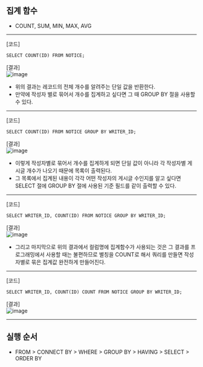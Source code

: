 ## 집계 함수
* COUNT, SUM, MIN, MAX, AVG
***

[코드]
~~~
SELECT COUNT(ID) FROM NOTICE;
~~~
[결과]   
![image](https://user-images.githubusercontent.com/58898466/140885682-9509b9b9-4f2e-446d-a207-5f5785b5b768.png)


* 위의 결과는 레코드의 전체 개수를 알려주는 단일 값을 반환한다.
* 만약에 작성자 별로 묶어서 개수를 집계하고 싶다면 그 때 GROUP BY 절을 사용할 수 있다.

 ***

[코드]
~~~
SELECT COUNT(ID) FROM NOTICE GROUP BY WRITER_ID;
~~~
[결과]   
![image](https://user-images.githubusercontent.com/58898466/140886557-0a2d5960-05fd-4885-9302-960263232ee5.png)

* 이렇게 작성자별로 묶어서 개수를 집계하게 되면 단일 값이 아니라 각 작성자별 게시글 개수가 나오기 때문에 목록이 출력된다.
* 그 목록에서 집계된 내용이 각각 어떤 작성자의 게시글 수인지를 알고 싶다면 SELECT 절에 GROUP BY 절에 사용된 기준 필드를 같이 출력할 수 있다.

 ***

[코드]
~~~
SELECT WRITER_ID, COUNT(ID) FROM NOTICE GROUP BY WRITER_ID;
~~~
[결과]   
![image](https://user-images.githubusercontent.com/58898466/140886570-9d813a73-5f9e-47ff-836f-647fc5e8e322.png)

* 그리고 마지막으로 위의 결과에서 컬럼명에 집계함수가 사용되는 것은 그 결과를 프로그래밍에서 사용할 때는 불편하므로 별칭을 COUNT로 해서 쿼리를 만들면 작성자별로 묶은 집계값 완전하게 만들어진다.

 ***

[코드]
~~~
SELECT WRITER_ID, COUNT(ID) COUNT FROM NOTICE GROUP BY WRITER_ID;
~~~
[결과]   
![image](https://user-images.githubusercontent.com/58898466/140886587-7a55961f-90b4-472e-b326-6e86f852e874.png)

***

## 실행 순서
* FROM > CONNECT BY > WHERE > GROUP BY > HAVING > SELECT > ORDER BY
